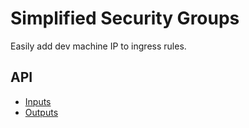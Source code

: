 # Simplified Security Groups

Easily add dev machine IP to ingress rules.

## API
* [Inputs](./variables.tf)
* [Outputs](./outputs.tf)
